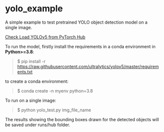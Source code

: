 # yolo_example

A simple example to test pretrained YOLO object detection model on a single image.

[Check Load YOLOv5 from PyTorch Hub](https://github.com/ultralytics/yolov5/issues/36)

To run the model, firstly install the requirements in a conda environment in **Python>=3.8**:

> $ pip install -r https://raw.githubusercontent.com/ultralytics/yolov5/master/requirements.txt

to create a conda environment: 
> $ conda create -n myenv python=3.8



To run on a single image:
> $ python yolo_test.py img_file_name

The results showing the bounding boxes drawn for the detected objects will be saved under runs/hub folder.
